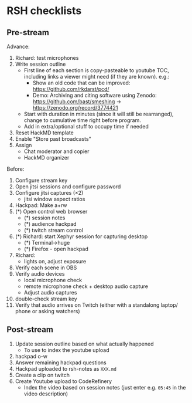 # RSH checklists


## Pre-stream

Advance:

1. Richard: test microphones
1. Write session outline
   - First line of each section is copy-pasteable to youtube TOC,
     including links a viewer might need (if they are known).  e.g.:
	 - Show an old code that can be improved: https://github.com/rkdarst/pcd/
     - Demo: Archiving and citing software using Zenodo: https://github.com/bast/smeshing → https://zenodo.org/record/3774421
   - Start with duration in minutes (since it will still be
     rearranged), change to cumulative time right before program.
   - Add in extra/optional stuff to occupy time if needed
1. Reset HackMD template
1. Enable "Store past broadcasts"
1. Assign
   - Chat moderator and copier
   - HackMD organizer

Before:

1. Configure stream key
1. Open jitsi sessions and configure password
1. Configure jitsi captures (×2)
   - jitsi window aspect ratios
1. Hackpad: Make a+rw
1. (*) Open control web browser
   - (*) session notes
   - (*) audience hackpad
   - (*) twitch stream control
1. (*) Richard: start Xephyr session for capturing desktop
   - (*) Terminal→huge
   - (*) Firefox - open hackpad
1. Richard:
   - lights on, adjust exposure
1. Verify each scene in OBS
1. Verify audio devices
   - local microphone check
   - remote microphone check + desktop audio capture
   - Adjust audio captures
1. double-check stream key
1. Verify that audio arrives on Twitch (either with a standalong laptop/ phone or asking watchers)


## Post-stream

1. Update session outline based on what actually happened
   - To use to index the youtube upload
1. hackpad o-w
1. Answer remaining hackpad questions
1. Hackpad uploaded to rsh-notes as `XXX.md`
1. Create a clip on twitch
1. Create Youtube upload to CodeRefinery
   - Index the video based on session notes (just enter e.g. `05:45`
     in the video description)
